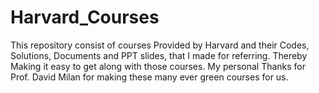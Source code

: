 # Harvard_Courses
This repository consist of courses Provided by Harvard and their Codes, Solutions, Documents and PPT slides, that I made for referring. Thereby Making it easy to get along with those courses. My personal Thanks for Prof. David Milan for  making these many ever green courses for us.
